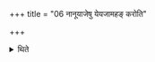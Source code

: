 +++
title = "06 नानूयाजेषु येयजामहङ् करोति"

+++

<details><summary>थिते</summary>

6. He does not utter the words ye yajāmahe at the time of reciting the offering-verses of the after-offerings (Anūyājas).  
</details>
